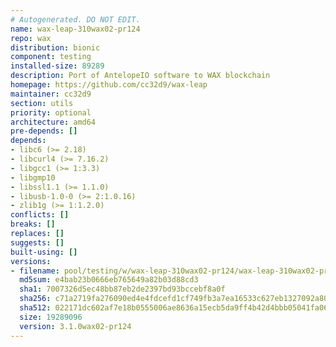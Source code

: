 ```yaml
---
# Autogenerated. DO NOT EDIT.
name: wax-leap-310wax02-pr124
repo: wax
distribution: bionic
component: testing
installed-size: 89289
description: Port of AntelopeIO software to WAX blockchain
homepage: https://github.com/cc32d9/wax-leap
maintainer: cc32d9
section: utils
priority: optional
architecture: amd64
pre-depends: []
depends:
- libc6 (>= 2.18)
- libcurl4 (>= 7.16.2)
- libgcc1 (>= 1:3.3)
- libgmp10
- libssl1.1 (>= 1.1.0)
- libusb-1.0-0 (>= 2:1.0.16)
- zlib1g (>= 1:1.2.0)
conflicts: []
breaks: []
replaces: []
suggests: []
built-using: []
versions:
- filename: pool/testing/w/wax-leap-310wax02-pr124/wax-leap-310wax02-pr124_3.1.0wax02-pr124-ubuntu-20.04_amd64.deb
  md5sum: e4bab23b0666eb765649a82b03d88cd3
  sha1: 7007326d5ec48bb87eb2de2397bd93bccebf8a0f
  sha256: c71a2719fa276090ed4e4fdcefd1cf749fb3a7ea16533c627eb1327092a80063
  sha512: 022171dc602af7e18b0555006ae8636a15ecb5da9ff4b42d4bbb05041fa06ed277055687b0fac5e289e8a74a48ea0ed32237e805d3dab342354cf03841a970b3
  size: 19289096
  version: 3.1.0wax02-pr124
---
```

